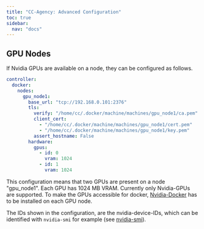 ```yaml
---
title: "CC-Agency: Advanced Configuration"
toc: true
sidebar:
  nav: "docs"
---
```



## GPU Nodes

If Nvidia GPUs are available on a node, they can be configured as follows.

```yaml
controller:
  docker:
    nodes:
      gpu_node1:
        base_url: "tcp://192.168.0.101:2376"
        tls:
          verify: "/home/cc/.docker/machine/machines/gpu_node1/ca.pem"
          client_cert:
            - "/home/cc/.docker/machine/machines/gpu_node1/cert.pem"
            - "/home/cc/.docker/machine/machines/gpu_node1/key.pem"
          assert_hostname: False
        hardware:
          gpus:
            - id: 0
              vram: 1024
            - id: 1
              vram: 1024
```

This configuration means that two GPUs are present on a node "gpu\_node1".
Each GPU has 1024 MB VRAM.
Currently only Nvidia-GPUs are supported. To make the GPUs accessible for docker, [Nvidia-Docker](https://github.com/NVIDIA/nvidia-docker) has to be installed on each GPU node.

The IDs shown in the configuration, are the nvidia-device-IDs, which can be identified with `nvidia-smi` for example
(see [nvidia-smi](https://developer.nvidia.com/nvidia-system-management-interface)).
